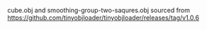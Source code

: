 cube.obj and smoothing-group-two-saqures.obj sourced from
https://github.com/tinyobjloader/tinyobjloader/releases/tag/v1.0.6